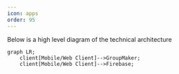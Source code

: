 ```yaml
---
icon: apps
order: 95
---
```


Below is a high level diagram of the technical architecture

```mermaid
graph LR;
    client[Mobile/Web Client]-->GroupMaker;
    client[Mobile/Web Client]-->Firebase;
```
